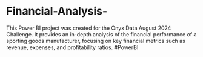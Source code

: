 # Financial-Analysis-
This Power BI project was created for the Onyx Data August 2024 Challenge. It provides an in-depth analysis of the financial performance of a sporting goods manufacturer, focusing on key financial metrics such as revenue, expenses, and profitability ratios. #PowerBI
